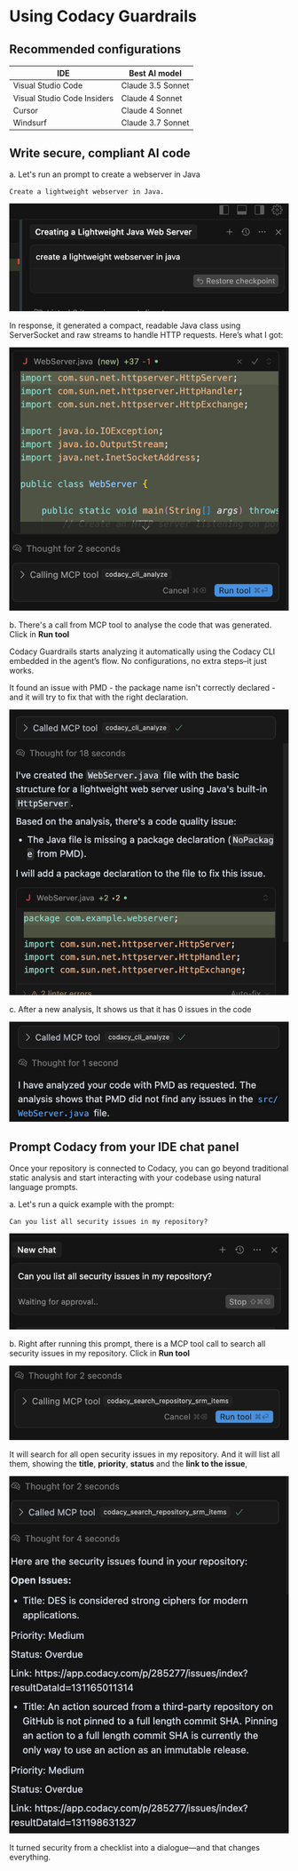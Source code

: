 # Using Codacy Guardrails

## Recommended configurations

<table>
  <thead>
    <tr>
      <th>IDE</th>
      <th>Best AI model</th>
    <tr>
  </thead>
  <tbody>
  <tr>
    <td>Visual Studio Code</td>
    <td>Claude 3.5 Sonnet</td>
  </tr>
    <tr>
    <td>Visual Studio Code Insiders</td>
    <td>Claude 4 Sonnet</td>
  </tr>
  <tr>
    <td>Cursor</td>
    <td>Claude 4 Sonnet</td>
  </tr>
  <tr>
    <td>Windsurf</td>
    <td>Claude 3.7 Sonnet</td>
  </tr>
  </tbody>
</table>

## Write secure, compliant AI code

a. Let's run an prompt to create a webserver in Java

```text
Create a lightweight webserver in Java.
```

![Prompt create a webserver in java](images/create-webserver-java.png)

In response, it generated a compact, readable Java class using ServerSocket and raw streams to handle HTTP requests. Here’s what I got:

![response to the webserver creation using AI](images/response-webserver.png)

b. There's a call from MCP tool to analyse the code that was generated. Click in **Run tool**

Codacy Guardrails starts analyzing it automatically using the Codacy CLI embedded in the agent’s flow. No configurations, no extra steps–it just works.

It found an issue with PMD - the package name isn't correctly declared - and it will try to fix that with the right declaration.

![analysis to the webserver implementation](images/analysis-webserver-implementation.png)

c. After a new analysis, It shows us that it has 0 issues in the code

![zero issues in the webserver implementation](images/no-issues-webserver.png)

## Prompt Codacy from your IDE chat panel

Once your repository is connected to Codacy, you can go beyond traditional static analysis and start interacting with your codebase using natural language prompts.


a. Let's run a quick example with the prompt:

```text
Can you list all security issues in my repository?
```

![Prompt list the security issues in my repository](images/prompt-list-security-issues-repository.png)


b. Right after running this prompt, there is a MCP tool call to search all security issues in my repository. Click in **Run tool**

![List the security issues in my repository](images/run-mcp-tool-list-security-issues.png)

It will search for all open security issues in my repository. And it will list all them, showing the **title**, **priority**, **status** and the **link to the issue**, 

![List the security issues in my repository](images/list-security-issues.png)

It turned security from a checklist into a dialogue—and that changes everything.
